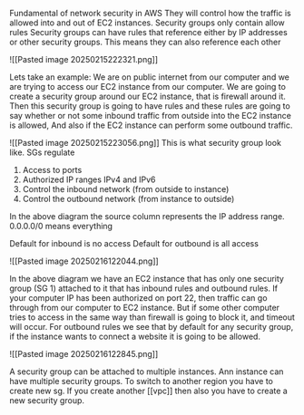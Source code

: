 Fundamental of network security in AWS
They will control how the traffic is allowed into and out of EC2 instances.
Security groups only contain allow rules
Security groups can have rules that reference either by IP addresses or other security groups. 
This means they can also reference each other

![[Pasted image 20250215222321.png]]

Lets take an example:
We are on public internet from our computer and we are trying to access our EC2 instance from our computer. We are going to create a security group around our EC2 instance, that is firewall around it. Then this security group is going to have rules and these rules are going to say whether or not some inbound traffic from outside into the EC2 instance is allowed, And also if the EC2 instance can perform some outbound traffic. 

![[Pasted image 20250215223056.png]]
This is what security group look like.
SGs regulate
1. Access to ports
2. Authorized IP ranges IPv4 and IPv6 
3. Control the inbound network (from outside to instance)
4. Control the outbound network (from instance to outside)

In the above diagram the source column represents the IP address range. 0.0.0.0/0 means everything

Default for inbound is no access
Default for outbound is all access

![[Pasted image 20250216122044.png]]

In the above diagram we have an EC2 instance that has only one security group (SG 1) attached to it that has inbound rules and outbound rules.
If your computer IP has been authorized on port 22, then traffic can go through from our computer to EC2 instance. But if some other computer tries to access in the same way than firewall is going to block it, and timeout will occur.
For outbound rules we see that by default for any security group, if the instance wants to connect a website it is going to be allowed.


![[Pasted image 20250216122845.png]]

A security group can be attached to multiple instances.
Ann instance can have multiple security groups.
To switch to another region you have to create new sg. If you create another [[vpc]] then also you have to create a new security group.
